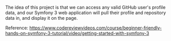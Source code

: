 The idea of this project is that we can access any valid GitHub user's profile data, and our Symfony 3 web application will pull their profile and repository data in, and display it on the page.

Reference: https://www.codereviewvideos.com/course/beginner-friendly-hands-on-symfony-3-tutorial/video/getting-started-with-symfony-3
